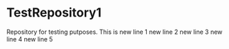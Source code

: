 # TestRepository1
Repository for testing putposes.
This is new line 1
new line 2
new line 3
new line 4
new line 5
